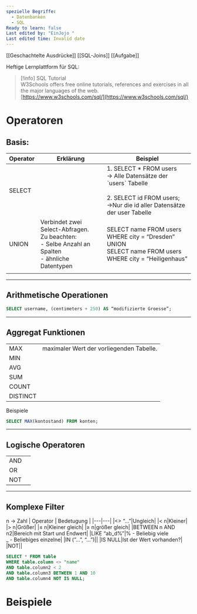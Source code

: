 ```yaml
---
spezielle Begriffe:
  - Datenbanken
  - SQL
Ready to learn: false
Last edited by: "EinJojo "
Last edited time: Invalid date
---
```

[[Geschachtelte Ausdrücke]]
[[SQL-Joins]]
[[Aufgabe]]
  
Heftige Lernplattform für SQL:

> [!info] SQL Tutorial  
> W3Schools offers free online tutorials, references and exercises in all the major languages of the web.  
> [https://www.w3schools.com/sql/](https://www.w3schools.com/sql/)  
# Operatoren
## Basis:
|Operator|Erklärung|Beispiel|
|---|---|---|
|SELECT||1. SELECT * FROM users  <br>→ Alle Datensätze der ˋusersˋ Tabelle  <br>  <br>2. SELECT id FROM users;  <br>→Nur die id aller Datensätze der user Tabelle|
|UNION|Verbindet zwei Select-Abfragen.  <br>Zu beachten:  <br>- Selbe Anzahl an Spalten  <br>- ähnliche Datentypen|SELECT name FROM users  <br>WHERE city = “Dresden”  <br>UNION  <br>SELECT name FROM users  <br>WHERE city = “Heiligenhaus”|
||||
  
---
## Arithmetische Operationen
```SQL
SELECT username, (centimeters + 250) AS “modifizierte Groesse”;
```
---
## Aggregat Funktionen
  
|   |   |
|---|---|
|MAX|maximaler Wert der vorliegenden Tabelle.|
|MIN||
|AVG||
|SUM||
|COUNT||
|DISTINCT||
Beispiele
```SQL
SELECT MAX(kontostand) FROM konten;
```
  
  
  
  
  
---
## Logische Operatoren
|   |   |
|---|---|
|AND||
|OR||
|NOT||
---
  
## Komplexe Filter
n → Zahl
|  Operator |  Bedetugung  |
|---|---|
|\<\> “…”|Ungleich|
|\< n|Kleiner|
|> n|Größer|
|≤ n|Kleiner gleich|
|≥ n|größer gleich|
|BETWEEN n AND n2|Bereich mit Start und Endwert|
|LIKE “ab_d%”|% - Beliebig viele  <br>_ - Beliebiges einzelne|
|IN (”…”, “…”)||
|IS NULL|Ist der Wert vorhanden?|
|NOT||
  
```SQL
SELECT * FROM table 
WHERE table.column <> "name" 
AND table.column2 < 2
AND table.column3 BETWEEN 1 AND 10
AND table.column4 NOT IS NULL; 
```
# Beispiele